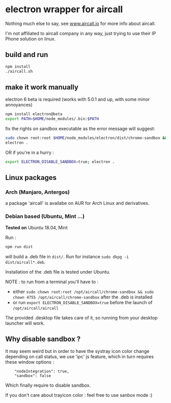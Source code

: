 # electron wrapper for aircall

Nothing much else to say, see www.aircall.io for more info about aircall.

I'm not affiliated to aircall company in any way, just trying to use their IP Phone solution on linux.

## build and run

```sh
npm install
./aircall.sh
```

## make it work manually

electron 6 beta is required
(works with 5.0.1 and up, with some minor annoyances)

```sh
npm install electron@beta
export PATH=$HOME/node_modules/.bin:$PATH
```

fix the rights on sandbox executable as the error message will suggest:

```sh
sudo chown root:root $HOME/node_modules/electron/dist/chrome-sandbox && sudo chown 4755 $HOME/node_modules/electron/dist/chrome-sandbox
electron .
```
    
OR if you're in a hurry :

```sh
export ELECTRON_DISABLE_SANDBOX=true; electron .
```

## Linux packages

### Arch (Manjaro, Antergos)

a package 'aircall' is availabe on AUR for Arch Linux and derivatives.

### Debian based (Ubuntu, Mint ...)

**Tested on** Ubuntu 18.04, Mint

Run :

```sh
npm run dist
```

will build a .deb file in `dist/`. Run for instance `sudo dkpg -i dist/aircall*.deb`.

Installation of the .deb file is tested under Ubuntu.

NOTE : to run from a terminal you'll have to :

- either `sudo chown root:root /opt/aircall/chrome-sandbox && sudo chown 4755 /opt/aircall/chrome-sandbox` after the .deb is installed
- or run `export ELECTRON_DISABLE_SANDBOX=true` before the launch of `/opt/aircall/aircall`

The provided .desktop file takes care of it, so running from your desktop launcher will work.

## Why disable sandbox ?

It may seem weird but in order to have the systray icon color change depending on call status, we use 'ipc' js feature, which in turn requires these window options :

```
    "nodeIntegration": true,
    "sandbox": false
```

Which finally require to disable sandbox.

If you don't care about trayicon color : feel free to use sanbox mode :)



